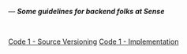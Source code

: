 &mdash; **_Some guidelines for backend folks at Sense_**

&nbsp;

[Code 1 - Source Versioning](https://github.com/senseobservationsystems/goalie-backend/wiki/Code-1---Source-Versioning)
[Code 1 - Implementation](https://github.com/senseobservationsystems/goalie-backend/wiki/Code-2---Implementation)